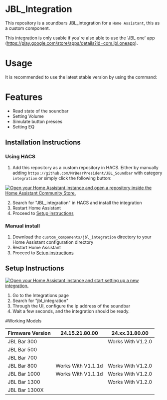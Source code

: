 JBL_Integration
===========================================

This repository is a soundbars JBL_integration for a `Home Assistant`, this as a custom component.

This integration is only usable if you're also able to use the 'JBL one' app (https://play.google.com/store/apps/details?id=com.jbl.oneapp). 




Usage
=====


It is recommended to use the latest stable version by using the command:



Features
========
- Read state of the soundbar
- Setting Volume
- Simulate button presses
- Setting EQ

## Installation Instructions

### Using HACS

1. Add this repository as a custom repository in HACS. Either by manually adding `https://github.com/MrBearPresident/JBL_Soundbar` with category `integration` or simply click the following button:

[![Open your Home Assistant instance and open a repository inside the Home Assistant Community Store.](https://my.home-assistant.io/badges/hacs_repository.svg)](https://my.home-assistant.io/redirect/hacs_repository/?owner=MrBearPresident&repository=JBL_Soundbar&category=integration)

2. Search for "JBL_integration" in HACS and install the integration
3. Restart Home Assistant
4. Proceed to [Setup instructions](#setup-instructions)

### Manual install

1. Download the `custom_components/jbl_integration` directory to your Home Assistant configuration directory
2. Restart Home Assistant
3. Proceed to [Setup instructions](#setup-instructions)

## Setup Instructions

[![Open your Home Assistant instance and start setting up a new integration.](https://my.home-assistant.io/badges/config_flow_start.svg)](https://my.home-assistant.io/redirect/config_flow_start/?domain=jbl_integration)

1. Go to the Integrations page
2. Search for "jbl_integration"
3. Through the UI, configure the ip address of the soundbar 
4. Wait a few seconds, and the integration should be ready.



#Working Models


| Firmware Version | 24.15.21.80.00 | 24.xx.31.80.00 |
| ------------- | ------------- |------------- |
| JBL Bar 300 | |Works With V1.2.0|
| JBL Bar 500 | | |
| JBL Bar 700 | | |
| JBL Bar 800 | Works With V1.1.1d |Works With V1.2.0 |
| JBL Bar 1000 |  Works With V1.1.1d |Works With V1.2.0 |
| JBL Bar 1300 | |Works With V1.2.0|
| JBL Bar 1300X | | |
